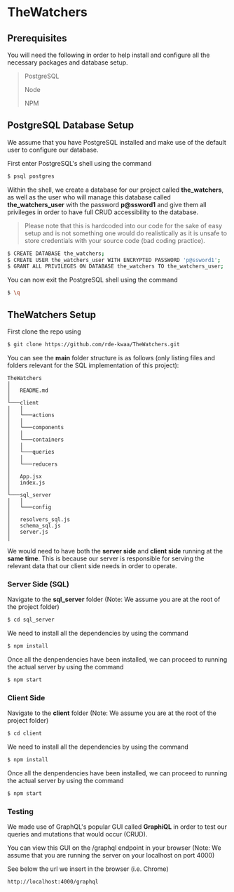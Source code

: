 # TheWatchers

## Prerequisites
You will need the following in order to help install and configure all the necessary packages and database setup.

> PostgreSQL
>
> Node
>
> NPM

## PostgreSQL Database Setup
We assume that you have PostgreSQL installed and make use of the default user to configure our database.

First enter PostgreSQL's shell using the command
```sh
$ psql postgres
```
Within the shell, we create a database for our project called **the_watchers**, as well as the user who will manage this database called **the_watchers_user** with the password **p@ssword1** and give them all privileges in order to have full CRUD accessibility to the database. 

>Please note that this is hardcoded into our code for the sake of easy setup and is not something one would do realistically as it is unsafe to store credentials with your source code (bad coding practice).
>

```sh
$ CREATE DATABASE the_watchers;
$ CREATE USER the_watchers_user WITH ENCRYPTED PASSWORD 'p@ssword1';
$ GRANT ALL PRIVILEGES ON DATABASE the_watchers TO the_watchers_user;
```

You can now exit the PostgreSQL shell using the command
```sh
$ \q
```

## TheWatchers Setup
First clone the repo using
```sh
$ git clone https://github.com/rde-kwaa/TheWatchers.git
```
You can see the **main** folder structure is as follows (only listing files and folders relevant for the SQL implementation of this project):
```
TheWatchers 
│
│   README.md
│   
└───client
│   │
│   └───actions
│   │
│   └───components
│   │
│   └───containers
│   │
│   └───queries
│   │
│   └───reducers
│
│   App.jsx
│   index.js
│
└───sql_server
│   │
│   └───config
│   
│   resolvers_sql.js
│   schema_sql.js
│   server.js
│
```

We would need to have both the **server side** and **client side** running at the **same time**. This is because our server is responsible for serving the relevant data that our client side needs in order to operate. 

### Server Side (SQL)
Navigate to the **sql_server** folder (Note: We assume you are at the root of the project folder)
```sh
$ cd sql_server
```

We need to install all the dependencies by using the command
```sh
$ npm install
```

Once all the denpendencies have been installed, we can proceed to running the actual server by using the command
```sh
$ npm start
```

### Client Side
Navigate to the **client** folder (Note: We assume you are at the root of the project folder)
```sh
$ cd client
```

We need to install all the dependencies by using the command
```sh
$ npm install
```

Once all the denpendencies have been installed, we can proceed to running the actual server by using the command
```sh
$ npm start
```

### Testing
We made use of GraphQL's popular GUI called **GraphiQL** in order to test our queries and mutations that would occur (CRUD).

You can view this GUI on the /graphql endpoint in your browser (Note: We assume that you are running the server on your localhost on port 4000)

See below the url we insert in the browser (i.e. Chrome)
```
http://localhost:4000/graphql
```
